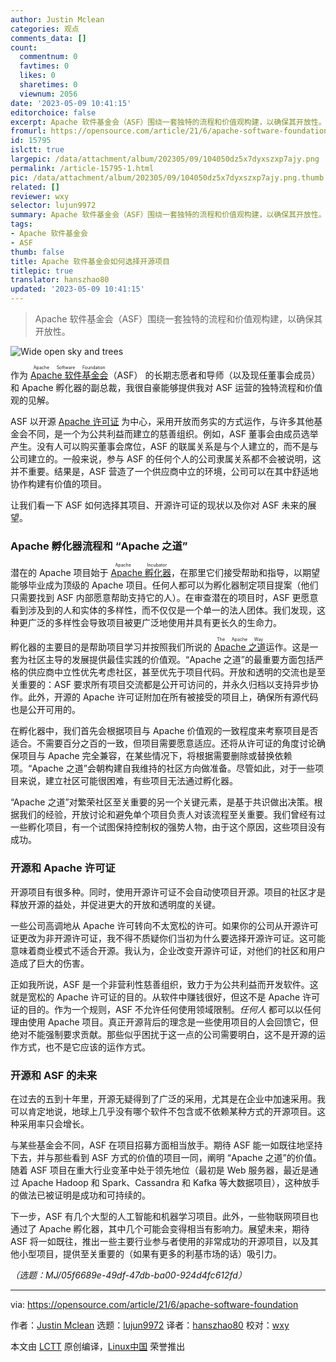 ```yaml
---
author: Justin Mclean
categories: 观点
comments_data: []
count:
  commentnum: 0
  favtimes: 0
  likes: 0
  sharetimes: 0
  viewnum: 2056
date: '2023-05-09 10:41:15'
editorchoice: false
excerpt: Apache 软件基金会（ASF）围绕一套独特的流程和价值观构建，以确保其开放性。
fromurl: https://opensource.com/article/21/6/apache-software-foundation
id: 15795
islctt: true
largepic: /data/attachment/album/202305/09/104050dz5x7dyxszxp7ajy.png
permalink: /article-15795-1.html
pic: /data/attachment/album/202305/09/104050dz5x7dyxszxp7ajy.png.thumb.jpg
related: []
reviewer: wxy
selector: lujun9972
summary: Apache 软件基金会（ASF）围绕一套独特的流程和价值观构建，以确保其开放性。
tags:
- Apache 软件基金会
- ASF
thumb: false
title: Apache 软件基金会如何选择开源项目
titlepic: true
translator: hanszhao80
updated: '2023-05-09 10:41:15'
---
```



> 
> Apache 软件基金会（ASF）围绕一套独特的流程和价值观构建，以确保其开放性。
> 
> 
> 


![](/data/attachment/album/202305/09/104050dz5x7dyxszxp7ajy.png "Wide open sky and trees")


作为 <ruby> <a href="https://www.apache.org/">  Apache 软件基金会 </a> <rt>  Apache Software Foundation </rt></ruby>（ASF） 的长期志愿者和导师（以及现任董事会成员）和 Apache 孵化器的副总裁，我很自豪能够提供我对 ASF 运营的独特流程和价值观的见解。


ASF 以开源 [Apache 许可证](https://www.apache.org/licenses/LICENSE-2.0) 为中心，采用开放而务实的方式运作，与许多其他基金会不同，是一个为公共利益而建立的慈善组织。例如，ASF 董事会由成员选举产生。没有人可以购买董事会席位，ASF 的联属关系是与个人建立的，而不是与公司建立的。一般来说，参与 ASF 的任何个人的公司隶属关系都不会被说明，这并不重要。结果是，ASF 营造了一个供应商中立的环境，公司可以在其中舒适地协作构建有价值的项目。


让我们看一下 ASF 如何选择其项目、开源许可证的现状以及你对 ASF 未来的展望。


### Apache 孵化器流程和 “Apache 之道”


潜在的 Apache 项目始于 <ruby> <a href="https://incubator.apache.org/">  Apache 孵化器 </a> <rt>  Apache Incubator </rt></ruby>，在那里它们接受帮助和指导，以期望能够毕业成为顶级的 Apache 项目。任何人都可以为孵化器制定项目提案（他们只需要找到 ASF 内部愿意帮助支持它的人）。在审查潜在的项目时，ASF 更愿意看到涉及到的人和实体的多样性，而不仅仅是一个单一的法人团体。我们发现，这种更广泛的多样性会导致项目被更广泛地使用并具有更长久的生命力。


孵化器的主要目的是帮助项目学习并按照我们所说的 <ruby> <a href="https://apache.org/theapacheway/">  Apache 之道 </a> <rt>  The Apache Way </rt></ruby> 运作。这是一套为社区主导的发展提供最佳实践的价值观。“Apache 之道”的最重要方面包括严格的供应商中立性优先考虑社区，甚至优先于项目代码。开放和透明的交流也是至关重要的：ASF 要求所有项目交流都是公开可访问的，并永久归档以支持异步协作。此外，开源的 Apache 许可证附加在所有被接受的项目上，确保所有源代码也是公开可用的。


在孵化器中，我们首先会根据项目与 Apache 价值观的一致程度来考察项目是否适合。不需要百分之百的一致，但项目需要愿意适应。还将从许可证的角度讨论确保项目与 Apache 完全兼容，在某些情况下，将根据需要删除或替换依赖项。“Apache 之道”会朝构建自我维持的社区方向做准备。尽管如此，对于一些项目来说，建立社区可能很困难，有些项目无法通过孵化器。


“Apache 之道”对繁荣社区至关重要的另一个关键元素，是基于共识做出决策。根据我们的经验，开放讨论和避免单个项目负责人对该流程至关重要。我们曾经有过一些孵化项目，有一个试图保持控制权的强势人物，由于这个原因，这些项目没有成功。


### 开源和 Apache 许可证


开源项目有很多种。同时，使用开源许可证不会自动使项目开源。项目的社区才是释放开源的益处，并促进更大的开放和透明度的关键。


一些公司高调地从 Apache 许可转向不太宽松的许可。如果你的公司从开源许可证更改为非开源许可证，我不得不质疑你们当初为什么要选择开源许可证。这可能意味着商业模式不适合开源。我认为，企业改变开源许可证，对他们的社区和用户造成了巨大的伤害。


正如我所说，ASF 是一个非营利性慈善组织，致力于为公共利益而开发软件。这就是宽松的 Apache 许可证的目的。从软件中赚钱很好，但这不是 Apache 许可证的目的。作为一个规则，ASF 不允许任何使用领域限制。*任何人* 都可以以任何理由使用 Apache 项目。真正开源背后的理念是一些使用项目的人会回馈它，但绝对不能强制要求贡献。那些似乎困扰于这一点的公司需要明白，这不是开源的运作方式，也不是它应该的运作方式。


### 开源和 ASF 的未来


在过去的五到十年里，开源无疑得到了广泛的采用，尤其是在企业中加速采用。我可以肯定地说，地球上几乎没有哪个软件不包含或不依赖某种方式的开源项目。这种采用率只会增长。


与某些基金会不同，ASF 在项目招募方面相当放手。期待 ASF 能一如既往地坚持下去，并与那些看到 ASF 方式的价值的项目一同，阐明 “Apache 之道”的价值。随着 ASF 项目在重大行业变革中处于领先地位（最初是 Web 服务器，最近是通过 Apache Hadoop 和 Spark、Cassandra 和 Kafka 等大数据项目），这种放手的做法已被证明是成功和可持续的。


下一步，ASF 有几个大型的人工智能和机器学习项目。此外，一些物联网项目也通过了 Apache 孵化器，其中几个可能会变得相当有影响力。展望未来，期待 ASF 将一如既往，推出一些主要行业参与者使用的非常成功的开源项目，以及其他小型项目，提供至关重要的（如果有更多的利基市场的话）吸引力。


*（选题：MJ/05f6689e-49df-47db-ba00-924d4fc612fd）*




---


via: <https://opensource.com/article/21/6/apache-software-foundation>


作者：[Justin Mclean](https://opensource.com/users/justin-mclean) 选题：[lujun9972](https://github.com/lujun9972) 译者：[hanszhao80](https://github.com/hanszhao80) 校对：[wxy](https://github.com/wxy)


本文由 [LCTT](https://github.com/LCTT/TranslateProject) 原创编译，[Linux中国](https://linux.cn/) 荣誉推出